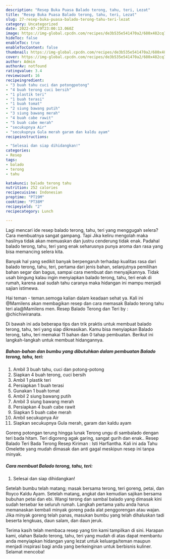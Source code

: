 ```yaml
---
description: "Resep Buka Puasa Balado terong, tahu, teri, Lezat"
title: "Resep Buka Puasa Balado terong, tahu, teri, Lezat"
slug: 27-resep-buka-puasa-balado-terong-tahu-teri-lezat
category: Uncategorized
date: 2022-07-29T23:00:13.060Z
image: https://img-global.cpcdn.com/recipes/de3b535e541470a2/680x482cq70/balado-terong-tahu-teri-foto-resep-utama.jpg
hideToc: false
enableToc: true
enableTocContent: false
thumbnail: https://img-global.cpcdn.com/recipes/de3b535e541470a2/680x482cq70/balado-terong-tahu-teri-foto-resep-utama.jpg
cover: https://img-global.cpcdn.com/recipes/de3b535e541470a2/680x482cq70/balado-terong-tahu-teri-foto-resep-utama.jpg
author: Admin
authorAv: notfound
ratingvalue: 3.4
reviewcount: 16
recipeingredient:
- "3 buah tahu cuci dan potongpotong"
- "4 buah terong cuci bersih"
- "1 plastik teri"
- "1 buah terasi"
- "1 buah tomat"
- "2 siung bawang putih"
- "3 siung bawang merah"
- "4 buah cabe rawit"
- "5 buah cabe merah"
- "secukupnya Air"
- "secukupnya Gula merah garam dan kaldu ayam"
recipeinstructions:

- "Selesai dan siap dihidangkan!"
categories:
- Resep
tags:
- balado
- terong
- tahu

katakunci: balado terong tahu 
nutrition: 252 calories
recipecuisine: Indonesian
preptime: "PT19M"
cooktime: "PT38M"
recipeyield: "2"
recipecategory: Lunch

---
```



Lagi mencari ide resep balado terong, tahu, teri yang menggugah selera? Cara membuatnya sangat gampang. Tapi Jika keliru mengolah maka hasilnya tidak akan memuaskan dan justru cenderung tidak enak. Padahal balado terong, tahu, teri yang enak seharusnya punya aroma dan rasa yang bisa memancing selera kita.


Banyak hal yang sedikit banyak berpengaruh terhadap kualitas rasa dari balado terong, tahu, teri, pertama dari jenis bahan, selanjutnya pemilihan bahan segar dan bagus, sampai cara membuat dan menyajikannya. Tidak usah bingung kalau ingin menyiapkan balado terong, tahu, teri enak di rumah, karena asal sudah tahu caranya maka hidangan ini mampu menjadi sajian istimewa.

Hai teman - teman.semoga kalian dalam keadaan sehat ya. Kali ini @Mamilens akan membagikan resep dan cara memasak Balado terong tahu teri ala@Mamilens men. Resep Balado Terong dan Teri by : @chichiwiranata.


Di bawah ini ada beberapa tips dan trik praktis untuk membuat balado terong, tahu, teri yang siap dikreasikan. Kamu bisa menyiapkan Balado terong, tahu, teri memakai 11 bahan dan 0 tahap pembuatan. Berikut ini langkah-langkah untuk membuat hidangannya.

<!--inarticleads1-->

##### Bahan-bahan dan bumbu yang dibutuhkan dalam pembuatan Balado terong, tahu, teri:

1. Ambil 3 buah tahu, cuci dan potong-potong
1. Siapkan 4 buah terong, cuci bersih
1. Ambil 1 plastik teri
1. Persiapkan 1 buah terasi
1. Gunakan 1 buah tomat
1. Ambil 2 siung bawang putih
1. Ambil 3 siung bawang merah
1. Persiapkan 4 buah cabe rawit
1. Siapkan 5 buah cabe merah
1. Ambil secukupnya Air
1. Siapkan secukupnya Gula merah, garam dan kaldu ayam


Goreng potongan terung hingga lunak Terong ungu di sambalado dengan teri bada hitam. Teri digoreng agak garing, sangat gurih dan enak.. Resep Balado Teri Bada Terong Resep Kiriman : Isti Harfiantha. Kali ini ada Tahu Omelette yang mudah dimasak dan anti gagal meskipun resep ini tanpa minyak. 

<!--inarticleads2-->

##### Cara membuat Balado terong, tahu, teri:


1. Selesai dan siap dihidangkan!

Setelah bumbu telah matang; masak bersama terong, teri goreng, petai, dan Royco Kaldu Ayam. Setelah matang, angkat dan kemudian sajikan bersama bubuhan petai dan ebi. Wangi terong dan sambal balado yang dimasak kini sudah tersebar ke seluruh rumah. Langkah pertama yaitu anda harus memanaskan kembali minyak goreng pada alat penggorengan atau wajan. Jika minyak goreng telah panas, masukan bumbu yang telah dihaluskan tadi beserta lengkuas, daun salam, dan daun jeruk. 

Terima kasih telah membaca resep yang tim kami tampilkan di sini. Harapan kami, olahan Balado terong, tahu, teri yang mudah di atas dapat membantu anda menyiapkan hidangan yang lezat untuk keluarga/teman maupun menjadi inspirasi bagi anda yang berkeinginan untuk berbisnis kuliner. Selamat mencoba!

